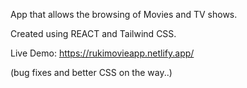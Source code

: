 App that allows the browsing of Movies and TV shows.

Created using REACT and Tailwind CSS. 

Live Demo: https://rukimovieapp.netlify.app/

(bug fixes and better CSS on the way..)
